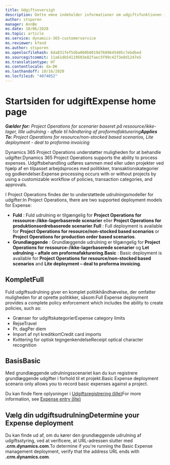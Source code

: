 ```yaml
---
title: Udgiftsoversigt
description: Dette emne indeholder informationer om udgiftsfunktionen i Project Operations.
author: stsporen
manager: AnnBe
ms.date: 10/06/2020
ms.topic: article
ms.service: dynamics-365-customerservice
ms.reviewer: kfend
ms.author: stsporen
ms.openlocfilehash: 6da831fef5dba060b8019d7689645405c7ebdbed
ms.sourcegitcommit: 11a61db54119503e82faec5f99c4273e8d1247e5
ms.translationtype: HT
ms.contentlocale: da-DK
ms.lasthandoff: 10/16/2020
ms.locfileid: "4074052"
---
```

# <a name="expense-home-page"></a><span data-ttu-id="d16f1-103">Startsiden for udgift</span><span class="sxs-lookup"><span data-stu-id="d16f1-103">Expense home page</span></span>

<span data-ttu-id="d16f1-104">_**Gælder for:** Project Operations for scenarier baseret på ressource/ikke-lager, lille udrulning - aftale til håndtering af proformafakturering_</span><span class="sxs-lookup"><span data-stu-id="d16f1-104">_**Applies To:** Project Operations for resource/non-stocked based scenarios, Lite deployment - deal to proforma invoicing_</span></span>


<span data-ttu-id="d16f1-105">Dynamics 365 Project Operations understøtter muligheden for at behandle udgifter.</span><span class="sxs-lookup"><span data-stu-id="d16f1-105">Dynamics 365 Project Operations supports the ability to process expenses.</span></span> <span data-ttu-id="d16f1-106">Udgiftsbehandling udføres sammen med eller uden projekter ved hjælp af en tilpasset arbejdsproces med politikker, transaktionskategorier og godkendelser.</span><span class="sxs-lookup"><span data-stu-id="d16f1-106">Expense processing occurs with or without projects by using a customizable workflow of policies, transaction categories, and approvals.</span></span>

<span data-ttu-id="d16f1-107">I Project Operations findes der to understøttede udrulningsmodeller for udgifter:</span><span class="sxs-lookup"><span data-stu-id="d16f1-107">In Project Operations, there are two supported deployment models for Expense:</span></span> 

- <span data-ttu-id="d16f1-108">**Fuld** : Fuld udrulning er tilgængelig for **Project Operations for ressource-/ikke-lagerbaserede scenarier** eller **Project Operations for produktionsordrebaserede scenarier**.</span><span class="sxs-lookup"><span data-stu-id="d16f1-108">**Full** : Full deployment is available for **Project Operations for resource/non-stocked based scenarios** or **Project Operations for production order based scenarios**.</span></span>
- <span data-ttu-id="d16f1-109">**Grundlæggende** : Grundlæggende udrulning er tilgængelig for **Project Operations for ressource-/ikke-lagerbaserede scenarier** og **Let udrulning – aftale om proformafakturering**.</span><span class="sxs-lookup"><span data-stu-id="d16f1-109">**Basic** : Basic deployment is available for **Project Operations for resource/non-stocked based scenarios** and **Lite deployment – deal to proforma invoicing**.</span></span>

## <a name="full"></a><span data-ttu-id="d16f1-110">Komplet</span><span class="sxs-lookup"><span data-stu-id="d16f1-110">Full</span></span> 
<span data-ttu-id="d16f1-111">Fuld udgiftsudrulning giver en komplet politikhåndhævelse, der omfatter muligheden for at oprette politikker, såsom:</span><span class="sxs-lookup"><span data-stu-id="d16f1-111">Full Expense deployment provides a complete policy enforcement which includes the ability to create policies, such as:</span></span>

  - <span data-ttu-id="d16f1-112">Grænser for udgiftskategorier</span><span class="sxs-lookup"><span data-stu-id="d16f1-112">Expense category limits</span></span>
  - <span data-ttu-id="d16f1-113">Rejse</span><span class="sxs-lookup"><span data-stu-id="d16f1-113">Travel</span></span>
  - <span data-ttu-id="d16f1-114">Pr. dag</span><span class="sxs-lookup"><span data-stu-id="d16f1-114">Per diem</span></span>
  - <span data-ttu-id="d16f1-115">Import af nyt kreditkort</span><span class="sxs-lookup"><span data-stu-id="d16f1-115">Credit card imports</span></span>
  - <span data-ttu-id="d16f1-116">Kvittering for optisk tegngenkendelse</span><span class="sxs-lookup"><span data-stu-id="d16f1-116">Receipt optical character recognition</span></span>

## <a name="basic"></a><span data-ttu-id="d16f1-117">Basis</span><span class="sxs-lookup"><span data-stu-id="d16f1-117">Basic</span></span> 
<span data-ttu-id="d16f1-118">Med grundlæggende udrulningsscenariet kan du kun registrere grundlæggende udgifter i forhold til et projekt.</span><span class="sxs-lookup"><span data-stu-id="d16f1-118">Basic Expense deployment scenario only allows you to record basic expenses against a project.</span></span> 

<span data-ttu-id="d16f1-119">Du kan finde flere oplysninger i [Udgiftsregistrering (lille)](basic-expense.md)</span><span class="sxs-lookup"><span data-stu-id="d16f1-119">For more information, see [Expense entry (lite)](basic-expense.md)</span></span>

## <a name="determine-your-expense-deployment"></a><span data-ttu-id="d16f1-120">Vælg din udgiftsudrulning</span><span class="sxs-lookup"><span data-stu-id="d16f1-120">Determine your Expense deployment</span></span>
<span data-ttu-id="d16f1-121">Du kan finde ud af, om du kører den grundlæggende udrulning af udgiftsstyring, ved at verificere, at URL-adressen slutter med **.crm.dynamics.com**.</span><span class="sxs-lookup"><span data-stu-id="d16f1-121">To determine if you're running the Basic Expense management deployment, verify that the address URL ends with **.crm.dynamics.com**.</span></span> 
